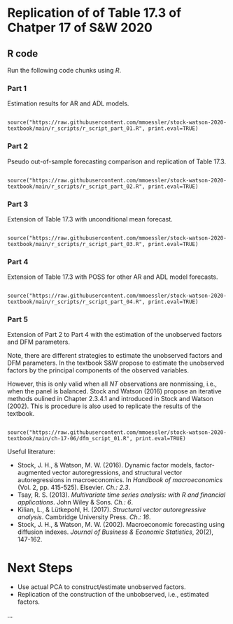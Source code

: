 
# Replication of of Table 17.3 of Chatper 17 of S&W 2020

## R code

Run the following code chunks using *R*.

### Part 1

Estimation results for AR and ADL models.

```

source("https://raw.githubusercontent.com/mmoessler/stock-watson-2020-textbook/main/r_scripts/r_script_part_01.R", print.eval=TRUE)

```

### Part 2

Pseudo out-of-sample forecasting comparison and replication of Table 17.3.

```

source("https://raw.githubusercontent.com/mmoessler/stock-watson-2020-textbook/main/r_scripts/r_script_part_02.R", print.eval=TRUE)

```

### Part 3

Extension of Table 17.3 with unconditional mean forecast.

```

source("https://raw.githubusercontent.com/mmoessler/stock-watson-2020-textbook/main/r_scripts/r_script_part_03.R", print.eval=TRUE)

```

### Part 4

Extension of Table 17.3 with POSS for other AR and ADL model forecasts.

```

source("https://raw.githubusercontent.com/mmoessler/stock-watson-2020-textbook/main/r_scripts/r_script_part_04.R", print.eval=TRUE)

```

### Part 5

Extension of Part 2 to Part 4 with the estimation of the unobserved factors and DFM parameters.

Note, there are different strategies to estimate the unobserved factors and DFM parameters. In the textbook S&W propose to estimate the unobserved factors by the principal components of the observed variables. 

However, this is only valid when all $NT$ observations are nonmissing, i.e., when the panel is balanced. Stock and Watson (2016) propose an iterative methods oulined in Chapter 2.3.4.1 and introduced in Stock and Watson (2002). This is procedure is also used to replicate the results of the textbook.

```

source("https://raw.githubusercontent.com/mmoessler/stock-watson-2020-textbook/main/ch-17-06/dfm_script_01.R", print.eval=TRUE)

```

Useful literature:

* Stock, J. H., & Watson, M. W. (2016). Dynamic factor models, factor-augmented vector autoregressions, and structural vector autoregressions in macroeconomics. In *Handbook of macroeconomics* (Vol. 2, pp. 415-525). Elsevier. *Ch.: 2.3*.
* Tsay, R. S. (2013). *Multivariate time series analysis: with R and financial applications*. John Wiley & Sons. *Ch.: 6*.
* Kilian, L., & Lütkepohl, H. (2017). *Structural vector autoregressive analysis*. Cambridge University Press. *Ch.: 16*.
* Stock, J. H., & Watson, M. W. (2002). Macroeconomic forecasting using diffusion indexes. *Journal of Business & Economic Statistics*, 20(2), 147-162.

# Next Steps

* Use actual PCA to construct/estimate unobserved factors.
* Replication of the construction of the unbobserved, i.e., estimated factors.

...